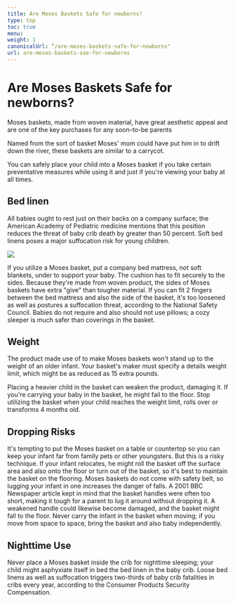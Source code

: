 ```yaml
---
title: Are Moses Baskets Safe for newborns?
type: top
toc: true
menu:
weight: 1
canonicalUrl: “/are-moses-baskets-safe-for-newborns"
url: are-moses-baskets-sae-for-newborns
---
```


# Are Moses Baskets Safe for newborns?

Moses baskets, made from woven material, have great aesthetic appeal and are one of the key purchases for any soon-to-be parents

Named from the sort of basket Moses' mom could have put him in to drift down the river, these baskets are similar to a carrycot.

You can safely place your child into a Moses basket if you take certain preventative measures while using it and just if you're viewing your baby at all times.

## Bed linen

All babies ought to rest just on their backs on a company surface; the American Academy of Pediatric medicine mentions that this position reduces the threat of baby crib death by greater than 50 percent. Soft bed linens poses a major suffocation risk for young children.

![](https://pixabay.com/get/g275f800ee7ca690f7eb977c922f169fa1289146daaadb8abfd10fa5cae9f31cc6d9d60d26ddd6410861f30181947dab3_640.jpg)

If you utilize a Moses basket, put a company bed mattress, not soft blankets, under to support your baby. The cushion has to fit securely to the sides. Because they're made from woven product, the sides of Moses baskets have extra "give" than tougher material. If you can fit 2 fingers between the bed mattress and also the side of the basket, it's too loosened as well as postures a suffocation threat, according to the National Safety Council. Babies do not require and also should not use pillows; a cozy sleeper is much safer than coverings in the basket.

## Weight

The product made use of to make Moses baskets won't stand up to the weight of an older infant. Your basket's maker must specify a details weight limit, which might be as reduced as 15 extra pounds.

Placing a heavier child in the basket can weaken the product, damaging it. If you're carrying your baby in the basket, he might fail to the floor. Stop utilizing the basket when your child reaches the weight limit, rolls over or transforms 4 months old.

## Dropping Risks

It's tempting to put the Moses basket on a table or countertop so you can keep your infant far from family pets or other youngsters. But this is a risky technique. If your infant relocates, he might roll the basket off the surface area and also onto the floor or turn out of the basket, so it's best to maintain the basket on the flooring. Moses baskets do not come with safety belt, so lugging your infant in one increases the danger of falls. A 2001 BBC Newspaper article kept in mind that the basket handles were often too short, making it tough for a parent to lug it around without dropping it. A weakened handle could likewise become damaged, and the basket might fall to the floor. Never carry the infant in the basket when moving; if you move from space to space, bring the basket and also baby independently.

## Nighttime Use

Never place a Moses basket inside the crib for nighttime sleeping; your child might asphyxiate itself in bed the bed linen in the baby crib. Loose bed linens as well as suffocation triggers two-thirds of baby crib fatalities in cribs every year, according to the Consumer Products Security Compensation.

